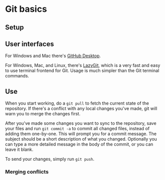 # Git basics

## Setup



## User interfaces

For Windows and Mac there's [GitHub Desktop](https://desktop.github.com/download/). 

For Windows, Mac, and Linux, there's [LazyGit](https://github.com/jesseduffield/lazygit), which is a very fast and easy to use terminal frontend for Git. 
Usage is much simpler than the Git terminal commands. 

## Use

When you start working, do a `git pull` to fetch the current state of the repository. 
If there's a conflict with any local changes you've made, git will warn you to merge the changes first. 

After you've made some changes you want to sync to the repository, save your files and run `git commit -a` to commit all changed files, instead of adding them one-by-one.
This will prompt you for a commit message. The subject should be a short description of what you changed. Optionally you can type a more detailed message in the body of the commit, or you can leave it blank. 

To send your changes, simply run `git push`.

### Merging conflicts


